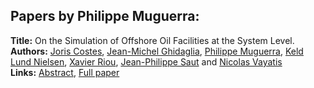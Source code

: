 <h2>Papers by Philippe Muguerra:</h2>
<p>
<b>Title:</b> On the Simulation of Offshore Oil Facilities at the System Level.<br />
<b>Authors:</b> <a href="../authors/author_62.html">Joris Costes</a>, <a href="../authors/author_112.html">Jean-Michel Ghidaglia</a>, <a href="../authors/author_216.html">Philippe Muguerra</a>, <a href="../authors/author_222.html">Keld Lund Nielsen</a>, <a href="../authors/author_258.html">Xavier Riou</a>, <a href="../authors/author_271.html">Jean-Philippe Saut</a> and <a href="../authors/author_324.html">Nicolas Vayatis</a><br />
<b>Links:</b> <a href="../abstracts/abstract_84.pdf">Abstract</a>, <a href="../submissions/ECP14096799_CostesGhidagliaMuguerraNielsenRiouSautVayatis.pdf">Full paper</a>
</p>